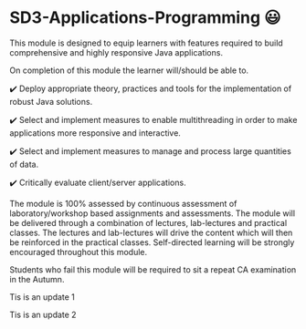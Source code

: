 # SD3-Applications-Programming :smiley:

This module is designed to equip learners with features required to build comprehensive and highly responsive Java applications.

On completion of this module the learner will/should be able to.

:heavy_check_mark: Deploy appropriate theory, practices and tools for the implementation of robust Java solutions.

:heavy_check_mark: Select and implement measures to enable multithreading in order to make applications more responsive and interactive.

:heavy_check_mark: Select and implement measures to manage and process large quantities of data.

:heavy_check_mark: Critically evaluate client/server applications.

The module is 100% assessed by continuous assessment of laboratory/workshop based assignments and assessments. The module will be delivered through a combination of lectures, lab-lectures and practical classes. The lectures and lab-lectures will drive the content which will then be reinforced in the practical classes. Self-directed learning will be strongly encouraged throughout this module.

Students who fail this module will be required to sit a repeat CA examination in the Autumn.

Tis is an update 1

Tis is an update 2
